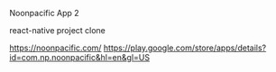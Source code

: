 Noonpacific App 2

react-native project clone

https://noonpacific.com/
https://play.google.com/store/apps/details?id=com.np.noonpacific&hl=en&gl=US
